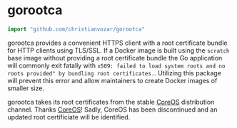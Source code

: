 # gorootca

```Go
import "github.com/christianvozar/gorootca"
```

gorootca provides a convenient HTTPS client with a root certificate bundle for HTTP clients using TLS/SSL. If a Docker image is built using the `scratch` base image without providing a root certificate bundle the Go application will commonly exit fatally with `x509: failed to load system roots and no roots provided" by bundling root certificates.`. Utilizing this package will prevent this error and allow maintainers to create Docker images of smaller size.

gorootca takes its root certificates from the stable [CoreOS](https://coreos.com) distribution channel. Thanks [CoreOS](https://coreos.com)! Sadly, CoreOS has been discontinued and an updated root certificiate will be identified.
